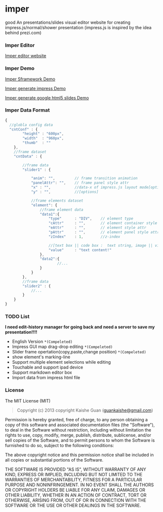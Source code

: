 imper
=====
good
An presentations/slides visual editor website for creating impress.js/normal/shower presentation
(impress.js is inspired by the idea behind prezi.com)

### Imper Editor

[Imper editor website](http://switer.github.io/imper/)

### Imper Demo


[Imper Sframework Demo](http://switer.github.io/live/sframework.html) 

[Imper generate impress Demo](http://switer.github.io/live/imper.html#/step-1) 

[Imper generate google html5 slides Demo](http://switer.github.io/live/html5slides.html)

### Imper Data Format
```javascript
{
  //globla config data
  "cntConf" : {
  		"height" : "600px",
		"width"  : "960px",
		"thumb"  : ""
	},
	//frame dataset
	"cntData" : {

		//frame data
		"slider1" : {

			"anim": "", 		// frame transition animation
			"panelAttr": "", 	// frame panel style attr
			"x" : "", 			//data-x of impress.js layout mode[options]
			"y" : "", 			//[options]

			//frame elements dataset
			"element": {
				//frame element data
				"data1":{
					"type"		: "DIV", 	// element type
					"cAttr"		: "", 		// element container style attr 
					"eAttr"		: "", 		// element style attr
					"pAttr"   	: "", 		// element panel style attr
					"zIndex"	: 1, 		//z-index

					//[text box || code box :  text string, image || video : data url] 
					"value"		: "text content!" 
				},
				"data2":{
				        //...
				}
			}
		},
		//frame data
		"slider2" : {
			//...
		}
	}
}
```

### TODO List

__I need edit-history manager for going back and need a server to save my presentation!!!!__

*  English Version `*(Compeleted)`
*  Impress GUI map drag-drop editing `*(Compeleted)`
*  Slider frame opertation(copy,paste,change position) `*(Compeleted)`
*  show element's marking-line
*  Support multiple element selections while editing
*  Touchable and support ipad device
*  Support markdown editor box
*  Import data from impress html file

### License

The MIT License (MIT)

> Copyright (c) 2013 copyright Kaishe Guan (guankaishe@gmail.com)

Permission is hereby granted, free of charge, to any person obtaining a copy
of this software and associated documentation files (the "Software"), to deal
in the Software without restriction, including without limitation the rights
to use, copy, modify, merge, publish, distribute, sublicense, and/or sell
copies of the Software, and to permit persons to whom the Software is
furnished to do so, subject to the following conditions:

The above copyright notice and this permission notice shall be included in
all copies or substantial portions of the Software.

THE SOFTWARE IS PROVIDED "AS IS", WITHOUT WARRANTY OF ANY KIND, EXPRESS OR
IMPLIED, INCLUDING BUT NOT LIMITED TO THE WARRANTIES OF MERCHANTABILITY,
FITNESS FOR A PARTICULAR PURPOSE AND NONINFRINGEMENT. IN NO EVENT SHALL THE
AUTHORS OR COPYRIGHT HOLDERS BE LIABLE FOR ANY CLAIM, DAMAGES OR OTHER
LIABILITY, WHETHER IN AN ACTION OF CONTRACT, TORT OR OTHERWISE, ARISING FROM,
OUT OF OR IN CONNECTION WITH THE SOFTWARE OR THE USE OR OTHER DEALINGS IN
THE SOFTWARE.
